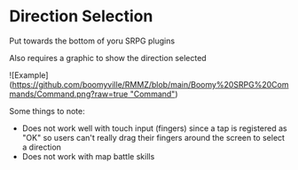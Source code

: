 # Direction Selection

Put towards the bottom of yoru SRPG plugins

Also requires a graphic to show the direction selected

![Example]([https://github.com/boomyville/RMMZ/blob/main/Boomy%20SRPG%20Commands/Command.png?raw=true "Command"](https://github.com/boomyville/RMMZ/blob/main/Boomy%20SRPG%20Direction%20Selection/example.gif?raw=true))

Some things to note:

- Does not work well with touch input (fingers) since a tap is registered as "OK" so users can't really drag their fingers around the screen to select a direction
- Does not work with map battle skills
